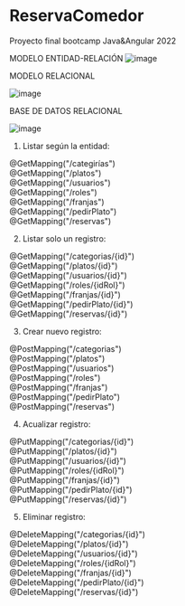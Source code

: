# ReservaComedor
Proyecto final bootcamp Java&amp;Angular 2022


MODELO ENTIDAD-RELACIÓN
![image](https://user-images.githubusercontent.com/89861246/168420985-0c7aa132-c957-4266-b756-ab42bc027d7a.png)


MODELO RELACIONAL

![image](https://user-images.githubusercontent.com/103040138/168540844-b8392eff-fac5-4b5f-8762-77952e1265d3.png)


BASE DE DATOS RELACIONAL

![image](https://user-images.githubusercontent.com/89861246/169401042-e244b971-0dd7-4509-88c3-c76e8a1272f5.png)

1. Listar según la entidad:

@GetMapping("/categirías")<br>
@GetMapping("/platos")<br>
@GetMapping("/usuarios")<br>
@GetMapping("/roles")<br>
@GetMapping("/franjas")<br>
@GetMapping("/pedirPlato")<br>
@GetMapping("/reservas")<br>

2. Listar solo un registro:

@GetMapping("/categorias/{id}")<br>
@GetMapping("/platos/{id}")<br>
@GetMapping("/usuarios/{id}")<br>
@GetMapping("/roles/{idRol}")<br>
@GetMapping("/franjas/{id}")<br>
@GetMapping("/pedirPlato/{id}")<br>
@GetMapping("/reservas/{id}")<br>

3. Crear nuevo registro:

@PostMapping("/categorias")<br>
@PostMapping("/platos")<br>
@PostMapping("/usuarios")<br>
@PostMapping("/roles")<br>
@PostMapping("/franjas")<br>
@PostMapping("/pedirPlato")<br>
@PostMapping("/reservas")<br>

4. Acualizar registro:

@PutMapping("/categorias/{id}")<br>
@PutMapping("/platos/{id}")<br>
@PutMapping("/usuarios/{id}")<br>
@PutMapping("/roles/{idRol}")<br>
@PutMapping("/franjas/{id}")<br>
@PutMapping("/pedirPlato/{id}")<br>
@PutMapping("/reservas/{id}")<br>

5. Eliminar registro:

@DeleteMapping("/categorias/{id}")<br>
@DeleteMapping("/platos/{id}")<br>
@DeleteMapping("/usuarios/{id}")<br>
@DeleteMapping("/roles/{idRol}")<br>
@DeleteMapping("/franjas/{id}")<br>
@DeleteMapping("/pedirPlato/{id}")<br>
@DeleteMapping("/reservas/{id}")<br>

